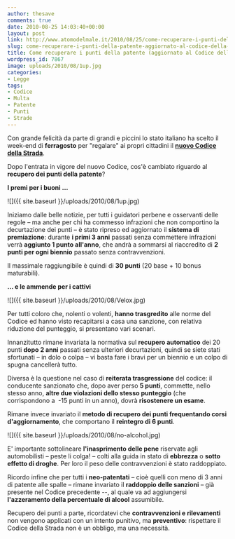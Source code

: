 ```yaml
---
author: thesave
comments: true
date: 2010-08-25 14:03:40+00:00
layout: post
link: http://www.atomodelmale.it/2010/08/25/come-recuperare-i-punti-della-patente-aggiornato-al-codice-della-strada-2010/
slug: come-recuperare-i-punti-della-patente-aggiornato-al-codice-della-strada-2010
title: Come recuperare i punti della patente (aggiornato al Codice della Strada 2010)
wordpress_id: 7867
image: uploads/2010/08/1up.jpg
categories:
- Legge
tags:
- Codice
- Multa
- Patente
- Punti
- Strade
---
```


Con grande felicità da parte di grandi e piccini lo stato italiano ha scelto il week-end di **ferragosto** per "regalare" ai propri cittadini il **[nuovo Codice della Strada](/2010/05/09/nuovo-codice-della-strada-2010-ecco-le-principali-novita-dalla-patente-a-ore-alla-multa-a-rate.html)**.

Dopo l'entrata in vigore del nuovo Codice, cos'è cambiato riguardo al **recupero dei punti della patente**?

**I premi per i buoni …**

![]({{ site.baseurl }}/uploads/2010/08/1up.jpg)

Iniziamo dalle belle notizie, per tutti i guidatori perbene e osservanti delle regole – ma anche per chi ha commesso infrazioni che non comportino la decurtazione dei punti – è stato ripreso ed aggiornato il **sistema di premiazione**: durante **i primi 3 anni** passati senza commettere infrazioni verrà **aggiunto 1 punto all'anno**, che andrà a sommarsi al riaccredito di **2 punti  per ogni biennio** passato senza contravvenzioni.

Il massimale raggiungibile è quindi di **30 punti** (20 base + 10 bonus maturabili).

**… e le ammende per i cattivi**

![]({{ site.baseurl }}/uploads/2010/08/Velox.jpg)

Per tutti coloro che, nolenti o volenti, **hanno trasgredito** alle norme del Codice ed hanno visto recapitarsi a casa una sanzione, con relativa riduzione del punteggio, si presentano vari scenari.

Innanzitutto rimane invariata la normativa sul **recupero automatico** dei 20 punti **dopo 2 anni** passati senza ulteriori decurtazioni, quindi se siete stati sfortunati – in dolo o colpa – vi basta fare i bravi per un biennio e un colpo di spugna cancellerà tutto.

Diversa è la questione nel caso di **reiterata trasgressione** del codice: il conducente sanzionato che, dopo aver perso **5 punti**, commette, nello stesso anno, **altre due violazioni dello stesso punteggio** (che corrispondono a  -15 punti in un anno), dovrà **risostenere un esame**.

Rimane invece invariato il **metodo di recupero dei punti frequentando corsi d'aggiornamento**, che comportano il **reintegro di 6 punti**.

![]({{ site.baseurl }}/uploads/2010/08/no-alcohol.jpg)

E' importante sottolineare **l'inasprimento delle pene** riservate agli automobilisti – peste li colga! – colti alla guida in stato di **ebbrezza** o **sotto effetto di droghe**. Per loro il peso delle contravvenzioni è stato raddoppiato.

Ricordo infine che per tutti i **neo-patentati** – cioè quelli con meno di 3 anni di patente alle spalle – rimane invariato il **raddoppio delle sanzioni** – già presente nel Codice precedente --, al quale va ad aggiungersi **l'azzeramento della percentuale di alcool** assumibile.

Recupero dei punti a parte, ricordatevi che **contravvenzioni e rilevamenti** non vengono applicati con un intento punitivo, ma **preventivo**: rispettare il Codice della Strada non è un obbligo, ma una necessità.
